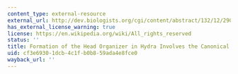 ```yaml
---
content_type: external-resource
external_url: http://dev.biologists.org/cgi/content/abstract/132/12/2907
has_external_license_warning: true
license: https://en.wikipedia.org/wiki/All_rights_reserved
status: ''
title: Formation of the Head Organizer in Hydra Involves the Canonical Wnt Pathway
uid: cf3e6930-1dcb-4c1f-b0b8-59ada4e8fce0
wayback_url: ''
---
```

